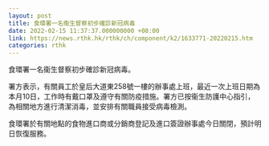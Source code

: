 ```yaml
---
layout: post
title: 食環署一名衞生督察初步確診新冠病毒
date: 2022-02-15 11:37:37.000000000 +08:00
link: https://news.rthk.hk/rthk/ch/component/k2/1633771-20220215.htm
categories: rthk
---
```


食環署一名衞生督察初步確診新冠病毒。

署方表示，有關員工於皇后大道東258號一樓的辦事處上班，最近一次上班日期為本月10日，工作時有戴口罩及遵守有關防疫措施。署方已按衞生防護中心指引，為相關地方進行清潔消毒，並安排有關職員接受病毒檢測。

食環署於有關地點的食物進口商或分銷商登記及進口簽證辦事處今日關閉，預計明日恢復服務。
